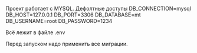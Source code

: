 <p>
Проект работает с MYSQL. Дефолтные доступы
DB_CONNECTION=mysql
DB_HOST=127.0.0.1
DB_PORT=3306
DB_DATABASE=mt
DB_USERNAME=root
DB_PASSWORD=1234

Всё лежит в файле .env


Перед запуском надо применить все миграции.
</p>